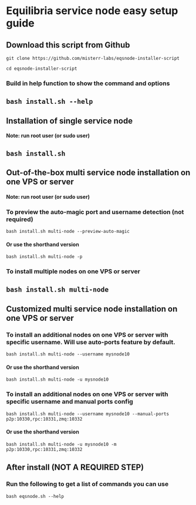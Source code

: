 # Equilibria service node easy setup guide

## Download this script from Github
`git clone https://github.com/misterr-labs/eqsnode-installer-script`

`cd eqsnode-installer-script`

### Build in help function to show the command and options
`bash install.sh --help`
-
## Installation of single service node
#### Note: run root user (or sudo user)

`bash install.sh`
-
## Out-of-the-box multi service node installation on one VPS or server
#### Note: run root user (or sudo user)

### To preview the auto-magic port and username detection (not required)
`bash install.sh multi-node --preview-auto-magic`

#### Or use the shorthand version
`bash install.sh multi-node -p`

### To install multiple nodes on one VPS or server
`bash install.sh multi-node`
-
## Customized multi service node installation on one VPS or server

### To install an additional nodes on one VPS or server with specific username. Will use auto-ports feature by default.
`bash install.sh multi-node --username mysnode10`

#### Or use the shorthand version
`bash install.sh multi-node -u mysnode10`

### To install an additional nodes on one VPS or server with specific username and manual ports config
`bash install.sh multi-node --username mysnode10 --manual-ports p2p:10330,rpc:10331,zmq:10332`
#### Or use the shorthand version
`bash install.sh multi-node -u mysnode10 -m p2p:10330,rpc:10331,zmq:10332`

## After install (NOT A REQUIRED STEP)

### Run the following to get a list of commands you can use
`bash eqsnode.sh --help`
